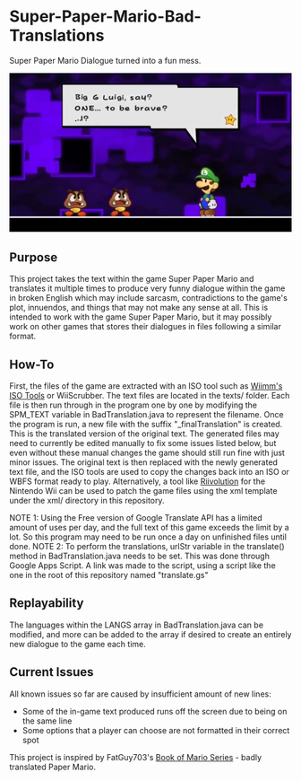 # Super-Paper-Mario-Bad-Translations
Super Paper Mario Dialogue turned into a fun mess.

![Screenshot](sample.jpeg)

## Purpose
This project takes the text within the game Super Paper Mario and translates it multiple times to produce very funny dialogue within the game in broken English which may include sarcasm, contradictions to the game's plot, innuendos, and things that may not make any sense at all. 
This is intended to work with the game Super Paper Mario, but it may possibly work on other games that stores their dialogues in files following a similar format.

## How-To
First, the files of the game are extracted with an ISO tool such as [Wiimm's ISO Tools](https://wit.wiimm.de/) or WiiScrubber. The text files are located in the texts/ folder. Each file is then run through in the program one by one by modifying the SPM_TEXT variable in BadTranslation.java to represent the filename. Once the program is run, a new file with the suffix "_finalTranslation" is created. This is the translated version of the original text. The generated files may need to currently be edited manually to fix some issues listed below, but even without these manual changes the game should still run fine with just minor issues. The original text is then replaced with the newly generated text file, and the ISO tools are used to copy the changes back into an ISO or WBFS format ready to play. Alternatively, a tool like [Riivolution](https://www.wiibrew.org/wiki/Riivolution) for the Nintendo Wii can be used to patch the game files using the xml template under the xml/ directory in this repository. 

NOTE 1: Using the Free version of Google Translate API has a limited amount of uses per day, and the full text of this game exceeds the limit by a lot. So this program may need to be run once a day on unfinished files until done.
NOTE 2: To perform the translations, urlStr variable in the translate() method in BadTranslation.java needs to be set. This was done through Google Apps Script. A link was made to the script, using a script like the one in the root of this repository named "translate.gs"

## Replayability
The languages within the LANGS array in BadTranslation.java can be modified, and more can be added to the array if desired to create an entirely new dialogue to the game each time.

## Current Issues
All known issues so far are caused by insufficient amount of new lines:
- Some of the in-game text produced runs off the screen due to being on the same line
- Some options that a player can choose are not formatted in their correct spot

This project is inspired by FatGuy703's [Book of Mario Series](https://www.youtube.com/watch?v=sqw0CKKRlJE) - badly translated Paper Mario.
